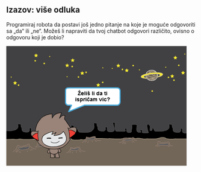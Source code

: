 ## Izazov: više odluka

Programiraj robota da postavi još jedno pitanje na koje je moguće odgovoriti sa „da“ ili „ne“. Možeš li napraviti da tvoj chatbot odgovori različito, ovisno o odgovoru koji je dobio?

![snimka zaslona](images/chatbot-joke.png)